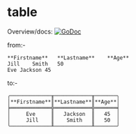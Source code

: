 # table

Overview/docs: [![GoDoc](https://godoc.org/github.com/splace/table?status.svg)](https://godoc.org/github.com/splace/table)

from:-

    **Firstname**   **Lastname**    **Age**
    Jill    Smith   50
    Eve Jackson 45

to:-

    ╭─────────────╥────────────╥───────╮
    │**Firstname**║**Lastname**║**Age**│
    ╞═════════════╬════════════╬═══════╡
    │     Eve     ║   Jackson  ║   45  │
    │     Jill    ║    Smith   ║   50  │
    ╰─────────────╨────────────╨───────╯
